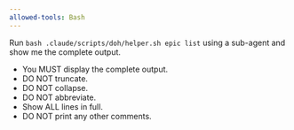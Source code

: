 ```yaml
---
allowed-tools: Bash
---
```


Run `bash .claude/scripts/doh/helper.sh epic list` using a sub-agent and show me the complete output.

- You MUST display the complete output.
- DO NOT truncate.
- DO NOT collapse.
- DO NOT abbreviate.
- Show ALL lines in full.
- DO NOT print any other comments.

